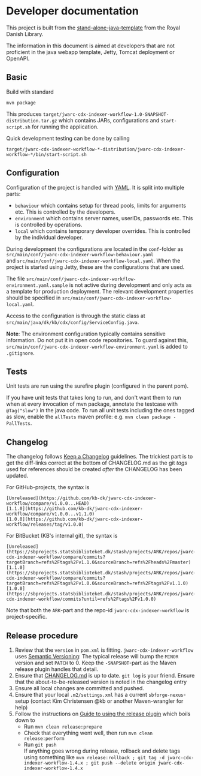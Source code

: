 # Developer documentation

This project is built from the [stand-alone-java-template](https://sbprojects.statsbiblioteket.dk/stash/projects/ARK/repos/stand-alone-java-template/browse)
from the Royal Danish Library.

The information in this document is aimed at developers that are not proficient in the java webapp template, Jetty, 
Tomcat deployment or OpenAPI.


## Basic

Build with standard
```
mvn package
```

This produces `target/jwarc-cdx-indexer-workflow-1.0-SNAPSHOT-distribution.tar.gz` which contains JARs, configurations and
`start-script.sh` for running the application. 

Quick development testing can be done by calling
```shell
target/jwarc-cdx-indexer-workflow-*-distribution/jwarc-cdx-indexer-workflow-*/bin/start-script.sh
```

## Configuration

Configuration of the project is handled with [YAML](https://en.wikipedia.org/wiki/YAML). It is split into multiple parts:
 
 * `behaviour` which contains setup for thread pools, limits for arguments etc. This is controlled by the developers.
 * `environment` which contains server names, userIDs, passwords etc. This is controlled by operations.
 * `local` which contains temporary developer overrides. This is controlled by the individual developer.

During development the configurations are located in the `conf`-folder as `src/main/conf/jwarc-cdx-indexer-workflow-behaviour.yaml`  
and `src/main/conf/jwarc-cdx-indexer-workflow-local.yaml`. When the project is started using Jetty, these are the configurations that are used.

The file `src/main/conf/jwarc-cdx-indexer-workflow-environment.yaml.sample` is not active during development and only acts as a 
template for production deployment. The relevant development properties should be specified in
`src/main/conf/jwarc-cdx-indexer-workflow-local.yaml`.

Access to the configuration is through the static class at `src/main/java/dk/kb/cdx/config/ServiceConfig.java`.

**Note**: The environment configuration typically contains sensitive information. Do not put it in open code
repositories. To guard against this, `src/main/conf/jwarc-cdx-indexer-workflow-environment.yaml` is added to `.gitignore`. 


## Tests

Unit tests are run using the surefire plugin (configured in the parent pom).

If you have unit tests that takes long to run, and don't want them to run when at every invocation of mvn package,
annotate the testcase with `@Tag("slow")` in the java code. 
To run all unit tests including the ones tagged as slow, enable the `allTests` maven profile: e.g. `mvn clean package -PallTests`.


## Changelog

The changelog follows [Keep a Changelog](https://keepachangelog.com/en/1.0.0/) guidelines.
The trickiest part is to get the diff-links correct at the bottom of CHANGELOG.md as the git *tags* used for references
should be created *after* the CHANGELOG has been updated.

For GitHub-projects, the syntax is
```
[Unreleased](https://github.com/kb-dk/jwarc-cdx-indexer-workflow/compare/v1.0.0...HEAD)
[1.1.0](https://github.com/kb-dk/jwarc-cdx-indexer-workflow/compare/v1.0.0...v1.1.0)
[1.0.0](https://github.com/kb-dk/jwarc-cdx-indexer-workflow/releases/tag/v1.0.0)
```

For BitBucket (KB's internal git), the syntax is
```
[Unreleased](https://sbprojects.statsbiblioteket.dk/stash/projects/ARK/repos/jwarc-cdx-indexer-workflow/compare/commits?targetBranch=refs%2Ftags%2Fv1.1.0&sourceBranch=refs%2Fheads%2Fmaster)
[1.1.0](https://sbprojects.statsbiblioteket.dk/stash/projects/ARK/repos/jwarc-cdx-indexer-workflow/compare/commits?targetBranch=refs%2Ftags%2Fv1.0.0&sourceBranch=refs%2Ftags%2Fv1.1.0)
[1.0.0](https://sbprojects.statsbiblioteket.dk/stash/projects/ARK/repos/jwarc-cdx-indexer-workflow/commits?until=refs%2Ftags%2Fv1.0.0)
```
Note that both the `ARK`-part and the repo-id `jwarc-cdx-indexer-workflow` is project-specific.


## Release procedure

1. Review that the `version` in `pom.xml` is fitting. `jwarc-cdx-indexer-workflow` uses
[Semantic Versioning](https://semver.org/spec/v2.0.0.html): The typical release
will bump the `MINOR` version and set `PATCH` to 0. Keep the `-SNAPSHOT`-part as
the Maven release plugin handles that detail.   
1. Ensure that [CHANGELOG.md](CHANGELOG.md) is up to date. `git log` is your friend. 
Ensure that the about-to-be-released version is noted in the changelog entry
1. Ensure all local changes are committed and pushed.
1. Ensure that your local `.m2/settings.xml` has a current `sbforge-nexus`-setup
(contact Kim Christensen @kb or another Maven-wrangler for help)
1. Follow the instructions on
[Guide to using the release plugin](https://maven.apache.org/guides/mini/guide-releasing.html)
which boils down to
   * Run `mvn clean release:prepare`
   * Check that everything went well, then run `mvn clean release:perform`
   * Run `git push`   
   If anything goes wrong during release, rollback and delete tags using something like
   `mvn release:rollback ; git tag -d jwarc-cdx-indexer-workflow-1.4.x ; git push --delete origin jwarc-cdx-indexer-workflow-1.4.x`
